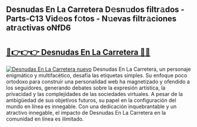 ## Desnudas En La Carretera D𝚎sn𝚞dos filtr𝚊dos - Parts-C13 Vid𝚎os f𝚘tos - N𝚞evas filtr𝚊ciones atr𝚊ctivas oNfD6

# <h2><a href="http://mb4b9y3.tromn.icu/?c=Desnudas+En+La+Carretera">🔗👉👉👉 Desnudas En La Carretera 🔗🔗</a></h2>

[![Desnudas En La Carretera nuevo](https://i.imgur.com/pEAQMta.gif)](http://mb4b9y3.tromn.icu/?c=Desnudas+En+La+Carretera)
Desnudas En La Carretera, un personaje enigmático y multifacético, desafía las etiquetas simples. Su enfoque poco ortodoxo para construir una personalidad web ha magnetizado y ofendido a los seguidores, generando debates sobre la expresión artística, la privacidad y las complejidades de las sociedades virtuales. A pesar de la ambigüedad de sus objetivos futuros, su papel en la configuración del mundo en línea es innegable. Con una dedicación inquebrantable y un atractivo innegable, el impacto de Desnudas En La Carretera en la comunidad en línea es ilimitado.
